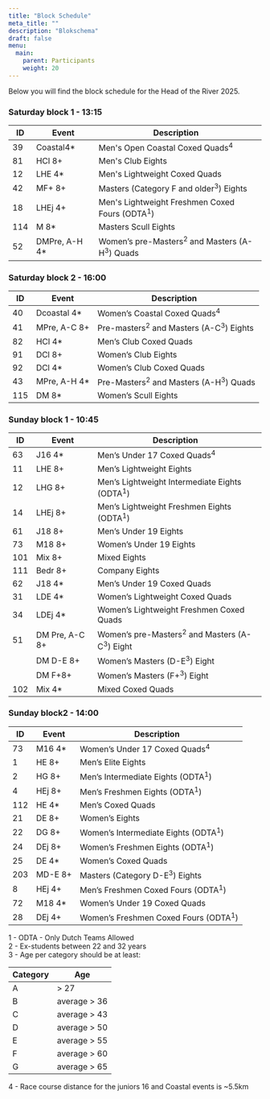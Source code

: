 ```yaml
---
title: "Block Schedule"
meta_title: ""
description: "Blokschema"
draft: false
menu:
  main:
    parent: Participants
    weight: 20
---
```

<!-- In December 2024, you can view the block schedule for the Head of the River 2025 here.                         -->

Below you will find the block schedule for the Head of the River 2025.

### Saturday block 1 - 13:15

| ID  | Event         | Description                                                         |
|-----|---------------|---------------------------------------------------------------------|
| 39  | Coastal4*     | Men's Open Coastal Coxed Quads<sup>4</sup>                                     |
| 81  | HCl 8+        | Men's Club Eights                                                   |
| 12  | LHE 4*        | Men's Lightweight Coxed Quads                                       |
| 42  | MF+ 8+        | Masters (Category F and older<sup>3</sup>) Eights                   |
| 18  | LHEj 4+       | Men's Lightweight Freshmen Coxed Fours (ODTA<sup>1</sup>)           |
| 114 | M 8*          | Masters Scull Eights                                                |
| 52  | DMPre, A-H 4* | Women’s pre-Masters<sup>2</sup> and Masters (A-H<sup>3</sup>) Quads |

### Saturday block 2 - 16:00

| ID  | Event        | Description                                                  |
|-----|--------------|--------------------------------------------------------------|
| 40  | Dcoastal 4*  | Women’s Coastal Coxed Quads<sup>4</sup>                                  |
| 41  | MPre, A-C 8+ | Pre-masters<sup>2</sup> and Masters (A-C<sup>3</sup>) Eights |
| 82  | HCl 4*       | Men’s Club Coxed Quads                                       |
| 91  | DCl 8+       | Women’s Club Eights                                          |
| 92  | DCl 4*       | Women’s Club Coxed Quads                                     |
| 43  | MPre, A-H 4* | Pre-Masters<sup>2</sup> and Masters (A-H<sup>3</sup>) Quads  |
| 115 | DM 8*        | Women’s Scull Eights                                         |

### Sunday block 1 - 10:45

| ID  | Event          | Description                                                         |
|-----|----------------|---------------------------------------------------------------------|
| 63  | J16 4*         | Men’s Under 17 Coxed Quads<sup>4</sup>                                          |
| 11  | LHE 8+         | Men’s Lightweight Eights                                            |
| 12  | LHG 8+         | Men’s Lightweight Intermediate Eights (ODTA<sup>1</sup>)            |
| 14  | LHEj 8+        | Men’s Lightweight Freshmen Eights (ODTA<sup>1</sup>)                |
| 61  | J18 8+         | Men’s Under 19 Eights                                               |
| 73  | M18 8+         | Women’s Under 19 Eights                                             |
| 101 | Mix 8+         | Mixed Eights                                                        |
| 111 | Bedr 8+        | Company Eights                                                      |
| 62  | J18 4*         | Men’s Under 19 Coxed Quads                                          |
| 31  | LDE 4*         | Women’s Lightweight Coxed Quads                                     |
| 34  | LDEj 4*        | Women’s Lightweight Freshmen Coxed Quads                            |
| 51  | DM Pre, A-C 8+ | Women’s pre-Masters<sup>2</sup> and Masters (A-C<sup>3</sup>) Eight |
|     | DM D-E 8+      | Women’s Masters (D-E<sup>3</sup>) Eight                             |
|     | DM F+8+        | Women’s Masters (F+<sup>3</sup>) Eight                              |
| 102 | Mix 4*         | Mixed Coxed Quads                                                   |

### Sunday block2 - 14:00

| ID  | Event   | Description                                     |
|-----|---------|-------------------------------------------------|
| 73  | M16 4*  | Women’s Under 17 Coxed Quads<sup>4</sup>                    |
| 1   | HE 8+   | Men’s Elite Eights                              |
| 2   | HG 8+   | Men’s Intermediate Eights (ODTA<sup>1</sup>)    |
| 4   | HEj 8+  | Men’s Freshmen Eights (ODTA<sup>1</sup>)        |
| 112 | HE 4*   | Men’s Coxed Quads                               |
| 21  | DE 8+   | Women’s Eights                                  |
| 22  | DG 8+   | Women’s Intermediate Eights (ODTA<sup>1</sup>)  |
| 24  | DEj 8+  | Women’s Freshmen Eights (ODTA<sup>1</sup>)      |
| 25  | DE 4*   | Women’s Coxed Quads                             |
| 203 | MD-E 8+ | Masters (Category D-E<sup>3</sup>) Eights       |
| 8   | HEj 4+  | Men’s Freshmen Coxed Fours (ODTA<sup>1</sup>)   |
| 72  | M18 4*  | Women’s Under 19 Coxed Quads                    |
| 28  | DEj 4+  | Women’s Freshmen Coxed Fours (ODTA<sup>1</sup>) |

1 - ODTA - Only Dutch Teams Allowed   
2 - Ex-students between 22 and 32 years   
3 - Age per category should be at least:

<div class = "minitable">

| Category | Age          |
|-----------|--------------|
| A         | > 27         |
| B         | average > 36 |
| C         | average > 43 |
| D         | average > 50 |
| E         | average > 55 |
| F         | average > 60 |
| G         | average > 65 |   
     
</div>
4 - Race course distance for the juniors 16 and Coastal events is ~5.5km